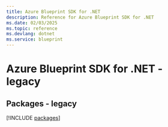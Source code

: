 ```yaml
---
title: Azure Blueprint SDK for .NET
description: Reference for Azure Blueprint SDK for .NET
ms.date: 02/03/2025
ms.topic: reference
ms.devlang: dotnet
ms.service: blueprint
---
```

# Azure Blueprint SDK for .NET - legacy
## Packages - legacy
[!INCLUDE [packages](blueprint-index.md)]